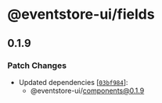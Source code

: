 # @eventstore-ui/fields

## 0.1.9

### Patch Changes

-   Updated dependencies [[`03bf984`](https://github.com/EventStore/Design-System/commit/03bf9849fd9167dd46986b3a994938ded3ffb8e0)]:
    -   @eventstore-ui/components@0.1.9
